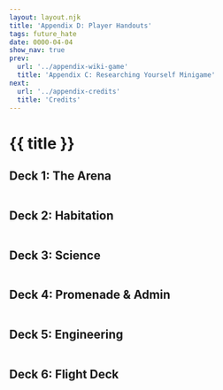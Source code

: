 ```yaml
---
layout: layout.njk
title: 'Appendix D: Player Handouts'
tags: future_hate
date: 0000-04-04
show_nav: true
prev:
  url: '../appendix-wiki-game'
  title: 'Appendix C: Researching Yourself Minigame'
next:
  url: '../appendix-credits'
  title: 'Credits'
---
```


# {{ title }}

## Deck 1: The Arena

<figure>
  <img src="/images/the-future-hates-you/deck-01-labels@1660v.webp" alt="">
</figure>

## Deck 2: Habitation

<figure>
  <img src="/images/the-future-hates-you/deck-02-labels@1660v.webp" alt="">
</figure>

## Deck 3: Science

<figure>
  <img src="/images/the-future-hates-you/deck-03-labels@1660v.webp" alt="">
</figure>

## Deck 4: Promenade & Admin

<figure>
  <img src="/images/the-future-hates-you/deck-04-labels@1660v.webp" alt="">
</figure>

## Deck 5: Engineering

<figure>
  <img src="/images/the-future-hates-you/deck-05-labels@1660v.webp" alt="">
</figure>

## Deck 6: Flight Deck

<figure>
  <img src="/images/the-future-hates-you/deck-06-labels@1660v.webp" alt="">
</figure>
